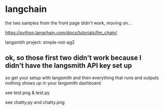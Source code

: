 # langchain

the two samples from the front page didn't work, moving on...

https://python.langchain.com/docs/tutorials/llm_chain/

langsmith project: simple-not-ag2

## ok, so those first two didn't work because I didn't have the langsmith API key set up

so get your setup with langsmith and then everything that runs and outputs nothing shows up in your langsmith dashboard

see test.png & test.py

see chatty.py and chatty.png



